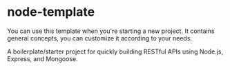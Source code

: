 # node-template
You can use this template when you're starting a new project. 
It contains general concepts, you can customize it according to your needs.

A boilerplate/starter project for quickly building RESTful APIs using Node.js, Express, and Mongoose.
